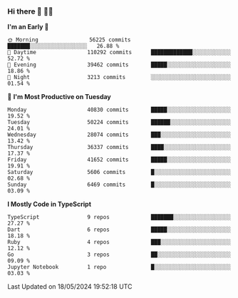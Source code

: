 ### Hi there 👋 🧑‍💻



<!--START_SECTION:waka-->
**I'm an Early 🐤** 

```text
🌞 Morning                56225 commits       ███████░░░░░░░░░░░░░░░░░░   26.88 % 
🌆 Daytime                110292 commits      █████████████░░░░░░░░░░░░   52.72 % 
🌃 Evening                39462 commits       █████░░░░░░░░░░░░░░░░░░░░   18.86 % 
🌙 Night                  3213 commits        ░░░░░░░░░░░░░░░░░░░░░░░░░   01.54 % 
```
📅 **I'm Most Productive on Tuesday** 

```text
Monday                   40830 commits       █████░░░░░░░░░░░░░░░░░░░░   19.52 % 
Tuesday                  50224 commits       ██████░░░░░░░░░░░░░░░░░░░   24.01 % 
Wednesday                28074 commits       ███░░░░░░░░░░░░░░░░░░░░░░   13.42 % 
Thursday                 36337 commits       ████░░░░░░░░░░░░░░░░░░░░░   17.37 % 
Friday                   41652 commits       █████░░░░░░░░░░░░░░░░░░░░   19.91 % 
Saturday                 5606 commits        █░░░░░░░░░░░░░░░░░░░░░░░░   02.68 % 
Sunday                   6469 commits        █░░░░░░░░░░░░░░░░░░░░░░░░   03.09 % 
```


**I Mostly Code in TypeScript** 

```text
TypeScript               9 repos             ███████░░░░░░░░░░░░░░░░░░   27.27 % 
Dart                     6 repos             █████░░░░░░░░░░░░░░░░░░░░   18.18 % 
Ruby                     4 repos             ███░░░░░░░░░░░░░░░░░░░░░░   12.12 % 
Go                       3 repos             ██░░░░░░░░░░░░░░░░░░░░░░░   09.09 % 
Jupyter Notebook         1 repo              █░░░░░░░░░░░░░░░░░░░░░░░░   03.03 % 
```




 Last Updated on 18/05/2024 19:52:18 UTC
<!--END_SECTION:waka-->


